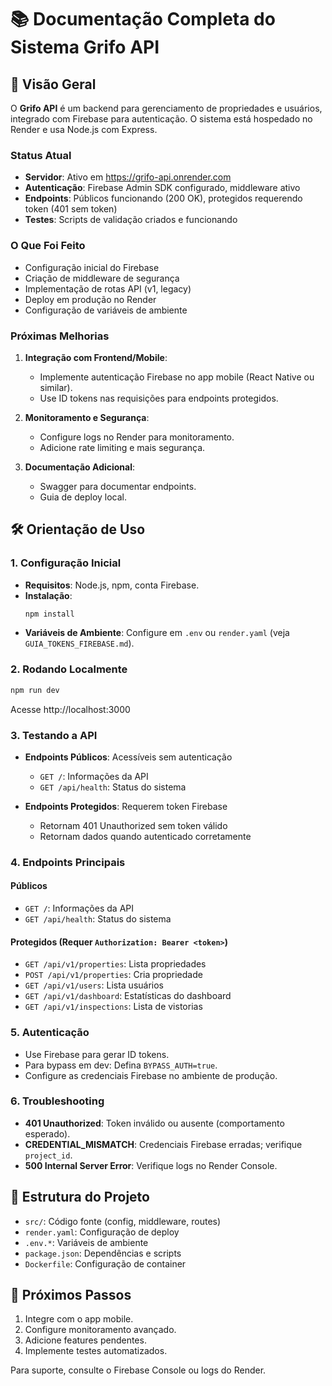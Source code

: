 # 📚 Documentação Completa do Sistema Grifo API

## 🎯 Visão Geral

O **Grifo API** é um backend para gerenciamento de propriedades e usuários, integrado com Firebase para autenticação. O sistema está hospedado no Render e usa Node.js com Express.

### Status Atual
- **Servidor**: Ativo em https://grifo-api.onrender.com
- **Autenticação**: Firebase Admin SDK configurado, middleware ativo
- **Endpoints**: Públicos funcionando (200 OK), protegidos requerendo token (401 sem token)
- **Testes**: Scripts de validação criados e funcionando

### O Que Foi Feito
- Configuração inicial do Firebase
- Criação de middleware de segurança
- Implementação de rotas API (v1, legacy)
- Deploy em produção no Render
- Configuração de variáveis de ambiente

### Próximas Melhorias
1. **Integração com Frontend/Mobile**:
   - Implemente autenticação Firebase no app mobile (React Native ou similar).
   - Use ID tokens nas requisições para endpoints protegidos.

2. **Monitoramento e Segurança**:
   - Configure logs no Render para monitoramento.
   - Adicione rate limiting e mais segurança.

3. **Documentação Adicional**:
   - Swagger para documentar endpoints.
   - Guia de deploy local.

## 🛠 Orientação de Uso

### 1. Configuração Inicial
- **Requisitos**: Node.js, npm, conta Firebase.
- **Instalação**:
  ```bash
  npm install
  ```
- **Variáveis de Ambiente**: Configure em `.env` ou `render.yaml` (veja `GUIA_TOKENS_FIREBASE.md`).

### 2. Rodando Localmente
```bash
npm run dev
```
Acesse http://localhost:3000

### 3. Testando a API
- **Endpoints Públicos**: Acessíveis sem autenticação
  - `GET /`: Informações da API
  - `GET /api/health`: Status do sistema

- **Endpoints Protegidos**: Requerem token Firebase
  - Retornam 401 Unauthorized sem token válido
  - Retornam dados quando autenticado corretamente

### 4. Endpoints Principais

#### Públicos
- `GET /`: Informações da API
- `GET /api/health`: Status do sistema

#### Protegidos (Requer `Authorization: Bearer <token>`)
- `GET /api/v1/properties`: Lista propriedades
- `POST /api/v1/properties`: Cria propriedade
- `GET /api/v1/users`: Lista usuários
- `GET /api/v1/dashboard`: Estatísticas do dashboard
- `GET /api/v1/inspections`: Lista de vistorias

### 5. Autenticação
- Use Firebase para gerar ID tokens.
- Para bypass em dev: Defina `BYPASS_AUTH=true`.
- Configure as credenciais Firebase no ambiente de produção.

### 6. Troubleshooting
- **401 Unauthorized**: Token inválido ou ausente (comportamento esperado).
- **CREDENTIAL_MISMATCH**: Credenciais Firebase erradas; verifique `project_id`.
- **500 Internal Server Error**: Verifique logs no Render Console.

## 📂 Estrutura do Projeto

- `src/`: Código fonte (config, middleware, routes)
- `render.yaml`: Configuração de deploy
- `.env.*`: Variáveis de ambiente
- `package.json`: Dependências e scripts
- `Dockerfile`: Configuração de container

## 🚀 Próximos Passos
1. Integre com o app mobile.
2. Configure monitoramento avançado.
3. Adicione features pendentes.
4. Implemente testes automatizados.

Para suporte, consulte o Firebase Console ou logs do Render.